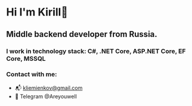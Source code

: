 # Hi I'm Kirill👋
## Middle backend developer from Russia.
### I work in technology stack: C#, .NET Core, ASP.NET Core, EF Core, MSSQL
### Contact with me:
- 📬 kliemienkov@gmail.com
- 💬 Telegram @Areyouwell
